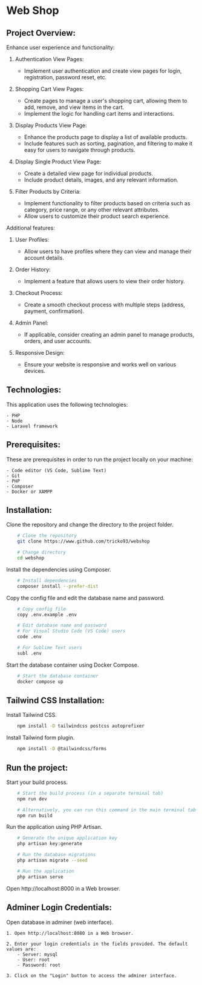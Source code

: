 # Web Shop

## Project Overview:

Enhance user experience and functionality:

1. Authentication View Pages:
	- Implement user authentication and create view pages for login, registration, password reset, etc.

2. Shopping Cart View Pages:
	- Create pages to manage a user's shopping cart, allowing them to add, remove, and view items in the cart.
	- Implement the logic for handling cart items and interactions.

3. Display Products View Page:
	- Enhance the products page to display a list of available products.
	- Include features such as sorting, pagination, and filtering to make it easy for users to navigate through products.

4. Display Single Product View Page:
	- Create a detailed view page for individual products.
	- Include product details, images, and any relevant information.

5. Filter Products by Criteria:
	- Implement functionality to filter products based on criteria such as category, price range, or any other relevant attributes.
	- Allow users to customize their product search experience.

Additional features:

1. User Profiles:
	- Allow users to have profiles where they can view and manage their account details.

2. Order History:
	- Implement a feature that allows users to view their order history.

3. Checkout Process:
	- Create a smooth checkout process with multiple steps (address, payment, confirmation).

4. Admin Panel:
	- If applicable, consider creating an admin panel to manage products, orders, and user accounts.

5. Responsive Design:
	- Ensure your website is responsive and works well on various devices.

## Technologies:

This application uses the following technologies:

	- PHP
	- Node
	- Laravel framework

## Prerequisites:

These are prerequisites in order to run the project locally on your machine:

	- Code editor (VS Code, Sublime Text)
	- Git
	- PHP
	- Composer
	- Docker or XAMPP

## Installation:

Clone the repository and change the directory to the project folder.

```sh
	# Clone the repository
	git clone https://www.github.com/tricko93/webshop

	# Change directory
	cd webshop
```

Install the dependencies using Composer.

```sh
	# Install dependencies
	composer install --prefer-dist
```

Copy the config file and edit the database name and password.

```sh
	# Copy config file
	copy .env.example .env

	# Edit database name and password 
	# For Visual Studio Code (VS Code) users
	code .env

	# For Sublime Text users
	subl .env
```

Start the database container using Docker Compose.

```sh
	# Start the database container
	docker compose up
```

## Tailwind CSS Installation:

Install Tailwind CSS.

```sh
	npm install -D tailwindcss postcss autoprefixer
```

Install Tailwind form plugin.

```sh
	npm install -D @tailwindcss/forms
```

## Run the project:

Start your build process.

```sh
	# Start the build process (in a separate terminal tab)
	npm run dev

	# Alternatively, you can run this command in the main terminal tab
	npm run build
```

Run the application using PHP Artisan.

```sh
	# Generate the unique application key
	php artisan key:generate

	# Run the database migrations
	php artisan migrate --seed

	# Run the application
	php artisan serve
```

Open http://localhost:8000 in a Web browser.

## Adminer Login Credentials:

Open database in adminer (web interface).

	1. Open http://localhost:8080 in a Web browser.

	2. Enter your login credentials in the fields provided. The default values are:
		- Server: mysql
		- User:	root
		- Password:	root

	3. Click on the "Login" button to access the adminer interface.